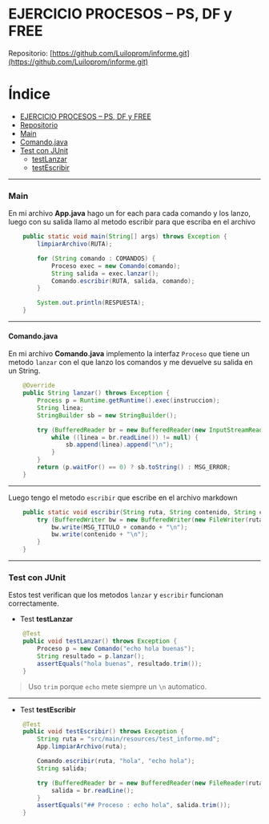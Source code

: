 # EJERCICIO PROCESOS – PS, DF y FREE  

Repositorio: [https://github.com/Luiloprom/informe.git](https://github.com/Luiloprom/informe.git)


# Índice

- [EJERCICIO PROCESOS – PS, DF y FREE](#ejercicio-procesos-–-ps-df-y-free)
- [Repositorio](#repositorio)
- [Main](#main)
- [Comando.java](#comandojava)
- [Test con JUnit](#test-con-junit)
  - [testLanzar](#testlanzar)
  - [testEscribir](#testescribir)

---

### Main

En mi archivo **App.java** hago un for each para cada comando y los lanzo, luego con su salida llamo al metodo escribir para que escriba en el archivo

```java
    public static void main(String[] args) throws Exception {
        limpiarArchivo(RUTA);

        for (String comando : COMANDOS) {
            Proceso exec = new Comando(comando);
            String salida = exec.lanzar();
            Comando.escribir(RUTA, salida, comando);
        }

        System.out.println(RESPUESTA);
    }
```
---

#### Comando.java 

En mi archivo **Comando.java** implemento la interfaz `Proceso` que tiene un metodo `lanzar` con el que lanzo los comandos y me devuelve su salida en un String.

```java
    @Override
    public String lanzar() throws Exception {
        Process p = Runtime.getRuntime().exec(instruccion);
        String linea;
        StringBuilder sb = new StringBuilder();

        try (BufferedReader br = new BufferedReader(new InputStreamReader(p.getInputStream()))) {
            while ((linea = br.readLine()) != null) {
                sb.append(linea).append("\n");
            }
        }
        return (p.waitFor() == 0) ? sb.toString() : MSG_ERROR;
    }
```

---

Luego tengo el metodo `escribir` que escribe en el archivo markdown
```java
    public static void escribir(String ruta, String contenido, String comando) throws Exception {
        try (BufferedWriter bw = new BufferedWriter(new FileWriter(ruta, true))) {
            bw.write(MSG_TITULO + comando + "\n");
            bw.write(contenido + "\n");
        }
    }
```
---

### Test con JUnit  

Estos test verifican que los metodos `lanzar` y `escribir` funcionan correctamente.

- Test **testLanzar**
```java
    @Test
    public void testLanzar() throws Exception {
        Proceso p = new Comando("echo hola buenas");
        String resultado = p.lanzar();
        assertEquals("hola buenas", resultado.trim());
    }
```
> Uso `trim` porque `echo` mete siempre un `\n` automatico.

---

- Test **testEscribir**
```java
    @Test
    public void testEscribir() throws Exception {
        String ruta = "src/main/resources/test_informe.md";
        App.limpiarArchivo(ruta);

        Comando.escribir(ruta, "hola", "echo hola");
        String salida;

        try (BufferedReader br = new BufferedReader(new FileReader(ruta))) {
            salida = br.readLine();
        }
        assertEquals("## Proceso : echo hola", salida.trim());
    }
```